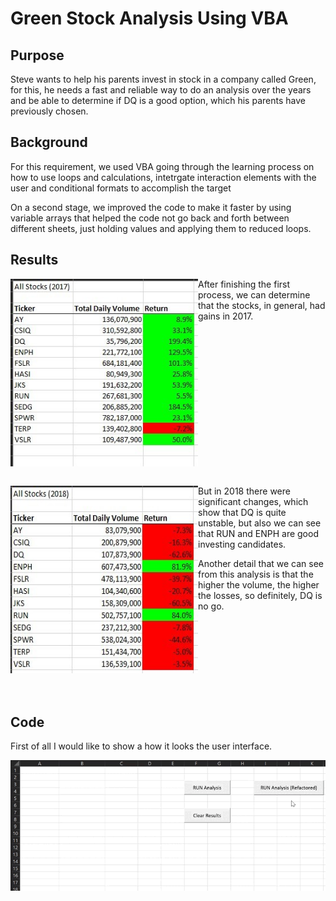 # Green Stock Analysis Using VBA
## Purpose

Steve wants to help his parents invest in stock in a company called Green, for this, he needs a fast and reliable way to do an analysis over the years and be able to determine if DQ is a good option, which his parents have previously chosen.

## Background

For this requirement, we used VBA going through the learning process on how to use loops and calculations, intetrgate interaction elements with the user and  conditional formats to accomplish the target

On a second stage, we improved the code to make it faster by using variable arrays that helped the code not go back and forth between different sheets, just holding values and applying them to reduced loops.

## Results


<img align="left" width="300" height="300" src="https://github.com/adolfoxitlan/stock-analysis/blob/main/Resources/Resultados2017.jpg"> After finishing the first process, we can determine that the stocks, in general, had gains in 2017.

<br clear="left"/>
<br clear="left"/>

<img align="left" width="300" height="300" src="https://github.com/adolfoxitlan/stock-analysis/blob/main/Resources/Resultados2018.jpg"> But in 2018 there were significant changes, which show that DQ is quite unstable, but also we can see that RUN and ENPH are good investing candidates.

Another detail that we can see from this analysis is that the higher the volume, the higher the losses, so definitely, DQ is no go.
<br/>
<br/>
<br/>
<br/>
<br/>
<br/>
<br/>
<br/>
<br/>
## Code

First of all I would like to show a how it looks the user interface.

<img src="https://github.com/adolfoxitlan/stock-analysis/blob/main/Resources/Green-Stock.gif">


